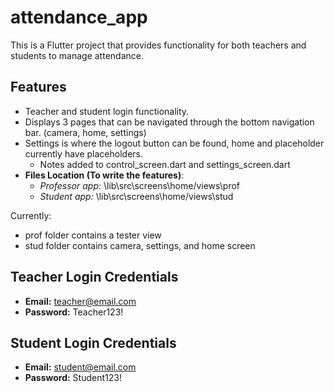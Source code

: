 # attendance_app

This is a Flutter project that provides functionality for both teachers and students to manage attendance.

## Features

- Teacher and student login functionality.
- Displays 3 pages that can be navigated through the bottom navigation bar. (camera, home, settings)
- Settings is where the logout button can be found, home and placeholder currently have placeholders.
  + Notes added to control_screen.dart and settings_screen.dart
- **Files Location (To write the features)**:
  + *Professor app:* \lib\src\screens\home/views\prof
  + *Student app:* \lib\src\screens\home/views\stud

Currently: 
  - prof folder contains a tester view
  - stud folder contains camera, settings, and home screen
## Teacher Login Credentials

- **Email:** <teacher@email.com>
- **Password:** Teacher123!

## Student Login Credentials

- **Email:** <student@email.com>
- **Password:** Student123!
